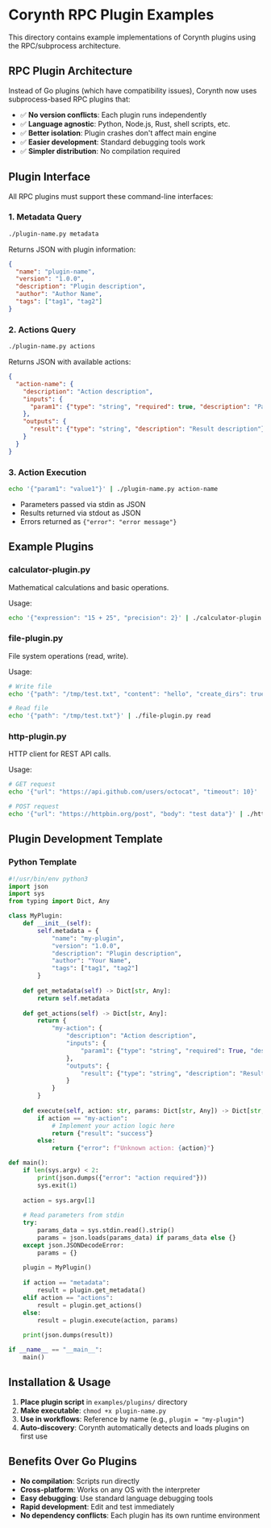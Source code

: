 # Corynth RPC Plugin Examples

This directory contains example implementations of Corynth plugins using the RPC/subprocess architecture.

## RPC Plugin Architecture

Instead of Go plugins (which have compatibility issues), Corynth now uses subprocess-based RPC plugins that:

- ✅ **No version conflicts**: Each plugin runs independently
- ✅ **Language agnostic**: Python, Node.js, Rust, shell scripts, etc.
- ✅ **Better isolation**: Plugin crashes don't affect main engine
- ✅ **Easier development**: Standard debugging tools work
- ✅ **Simpler distribution**: No compilation required

## Plugin Interface

All RPC plugins must support these command-line interfaces:

### 1. Metadata Query
```bash
./plugin-name.py metadata
```
Returns JSON with plugin information:
```json
{
  "name": "plugin-name",
  "version": "1.0.0", 
  "description": "Plugin description",
  "author": "Author Name",
  "tags": ["tag1", "tag2"]
}
```

### 2. Actions Query  
```bash
./plugin-name.py actions
```
Returns JSON with available actions:
```json
{
  "action-name": {
    "description": "Action description",
    "inputs": {
      "param1": {"type": "string", "required": true, "description": "Parameter description"}
    },
    "outputs": {
      "result": {"type": "string", "description": "Result description"}
    }
  }
}
```

### 3. Action Execution
```bash
echo '{"param1": "value1"}' | ./plugin-name.py action-name
```
- Parameters passed via stdin as JSON
- Results returned via stdout as JSON
- Errors returned as `{"error": "error message"}`

## Example Plugins

### calculator-plugin.py
Mathematical calculations and basic operations.

Usage:
```bash
echo '{"expression": "15 + 25", "precision": 2}' | ./calculator-plugin.py calculate
```

### file-plugin.py  
File system operations (read, write).

Usage:
```bash
# Write file
echo '{"path": "/tmp/test.txt", "content": "hello", "create_dirs": true}' | ./file-plugin.py write

# Read file
echo '{"path": "/tmp/test.txt"}' | ./file-plugin.py read
```

### http-plugin.py
HTTP client for REST API calls.

Usage:
```bash
# GET request
echo '{"url": "https://api.github.com/users/octocat", "timeout": 10}' | ./http-plugin.py get

# POST request  
echo '{"url": "https://httpbin.org/post", "body": "test data"}' | ./http-plugin.py post
```

## Plugin Development Template

### Python Template
```python
#!/usr/bin/env python3
import json
import sys
from typing import Dict, Any

class MyPlugin:
    def __init__(self):
        self.metadata = {
            "name": "my-plugin",
            "version": "1.0.0",
            "description": "Plugin description",
            "author": "Your Name",
            "tags": ["tag1", "tag2"]
        }
    
    def get_metadata(self) -> Dict[str, Any]:
        return self.metadata
    
    def get_actions(self) -> Dict[str, Any]:
        return {
            "my-action": {
                "description": "Action description",
                "inputs": {
                    "param1": {"type": "string", "required": True, "description": "Parameter description"}
                },
                "outputs": {
                    "result": {"type": "string", "description": "Result description"}
                }
            }
        }
    
    def execute(self, action: str, params: Dict[str, Any]) -> Dict[str, Any]:
        if action == "my-action":
            # Implement your action logic here
            return {"result": "success"}
        else:
            return {"error": f"Unknown action: {action}"}

def main():
    if len(sys.argv) < 2:
        print(json.dumps({"error": "action required"}))
        sys.exit(1)
        
    action = sys.argv[1]
    
    # Read parameters from stdin
    try:
        params_data = sys.stdin.read().strip()
        params = json.loads(params_data) if params_data else {}
    except json.JSONDecodeError:
        params = {}
    
    plugin = MyPlugin()
    
    if action == "metadata":
        result = plugin.get_metadata()
    elif action == "actions":
        result = plugin.get_actions()
    else:
        result = plugin.execute(action, params)
    
    print(json.dumps(result))

if __name__ == "__main__":
    main()
```

## Installation & Usage

1. **Place plugin script** in `examples/plugins/` directory
2. **Make executable**: `chmod +x plugin-name.py`
3. **Use in workflows**: Reference by name (e.g., `plugin = "my-plugin"`)
4. **Auto-discovery**: Corynth automatically detects and loads plugins on first use

## Benefits Over Go Plugins

- **No compilation**: Scripts run directly
- **Cross-platform**: Works on any OS with the interpreter
- **Easy debugging**: Use standard language debugging tools
- **Rapid development**: Edit and test immediately
- **No dependency conflicts**: Each plugin has its own runtime environment